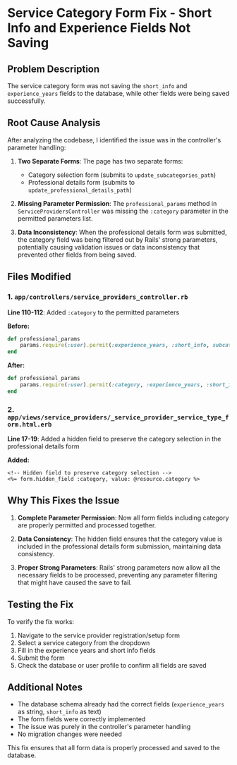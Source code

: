 # Service Category Form Fix - Short Info and Experience Fields Not Saving

## Problem Description
The service category form was not saving the `short_info` and `experience_years` fields to the database, while other fields were being saved successfully.

## Root Cause Analysis
After analyzing the codebase, I identified the issue was in the controller's parameter handling:

1. **Two Separate Forms**: The page has two separate forms:
   - Category selection form (submits to `update_subcategories_path`)
   - Professional details form (submits to `update_professional_details_path`)

2. **Missing Parameter Permission**: The `professional_params` method in `ServiceProvidersController` was missing the `:category` parameter in the permitted parameters list.

3. **Data Inconsistency**: When the professional details form was submitted, the category field was being filtered out by Rails' strong parameters, potentially causing validation issues or data inconsistency that prevented other fields from being saved.

## Files Modified

### 1. `app/controllers/service_providers_controller.rb`
**Line 110-112**: Added `:category` to the permitted parameters

**Before:**
```ruby
def professional_params
    params.require(:user).permit(:experience_years, :short_info, subcategories: [])
end
```

**After:**
```ruby
def professional_params
    params.require(:user).permit(:category, :experience_years, :short_info, subcategories: [])
end
```

### 2. `app/views/service_providers/_service_provider_service_type_form.html.erb`
**Line 17-19**: Added a hidden field to preserve the category selection in the professional details form

**Added:**
```erb
<!-- Hidden field to preserve category selection -->
<%= form.hidden_field :category, value: @resource.category %>
```

## Why This Fixes the Issue

1. **Complete Parameter Permission**: Now all form fields including category are properly permitted and processed together.

2. **Data Consistency**: The hidden field ensures that the category value is included in the professional details form submission, maintaining data consistency.

3. **Proper Strong Parameters**: Rails' strong parameters now allow all the necessary fields to be processed, preventing any parameter filtering that might have caused the save to fail.

## Testing the Fix

To verify the fix works:

1. Navigate to the service provider registration/setup form
2. Select a service category from the dropdown
3. Fill in the experience years and short info fields
4. Submit the form
5. Check the database or user profile to confirm all fields are saved

## Additional Notes

- The database schema already had the correct fields (`experience_years` as string, `short_info` as text)
- The form fields were correctly implemented
- The issue was purely in the controller's parameter handling
- No migration changes were needed

This fix ensures that all form data is properly processed and saved to the database.